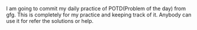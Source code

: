 I am going to commit my daily practice of POTD(Problem of the day) from gfg. This is completely for my practice and keeping track of it. Anybody can use it for refer the solutions or help.
